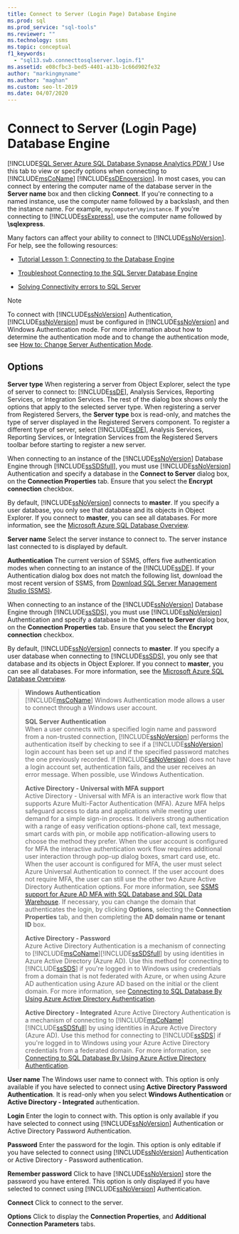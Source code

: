```yaml
---
title: Connect to Server (Login Page) Database Engine
ms.prod: sql
ms.prod_service: "sql-tools"
ms.reviewer: ""
ms.technology: ssms
ms.topic: conceptual
f1_keywords: 
  - "sql13.swb.connecttosqlserver.login.f1"
ms.assetid: e08cfbc3-bed5-4401-a13b-1c66d902fe32
author: "markingmyname"
ms.author: "maghan"
ms.custom: seo-lt-2019
ms.date: 04/07/2020
---
```


# Connect to Server (Login Page) Database Engine

[!INCLUDE[SQL Server Azure SQL Database Synapse Analytics PDW ](../../includes/applies-to-version/sql-asdb-asdbmi-asdw-pdw.md)]
Use this tab to view or specify options when connecting to [!INCLUDE[msCoName](../../includes/msconame_md.md)] [!INCLUDE[ssDEnoversion](../../includes/ssdenoversion_md.md)]. In most cases, you can connect by entering the computer name of the database server in the **Server name** box and then clicking **Connect**. If you're connecting to a named instance, use the computer name followed by a backslash, and then the instance name. For example, `mycomputer\myinstance`. If you're connecting to [!INCLUDE[ssExpress](../../includes/ssexpress_md.md)], use the computer name followed by **\sqlexpress**.

Many factors can affect your ability to connect to [!INCLUDE[ssNoVersion](../../includes/ssnoversion-md.md)]. For help, see the following resources:

- [Tutorial Lesson 1: Connecting to the Database Engine](../../relational-databases/lesson-1-connecting-to-the-database-engine.md)

- [Troubleshoot Connecting to the SQL Server Database Engine](../../database-engine/configure-windows/troubleshoot-connecting-to-the-sql-server-database-engine.md)  

- [Solving Connectivity errors to SQL Server](https://support.microsoft.com/help/4009936/solving-connectivity-errors-to-sql-server)

> [!NOTE]
> To connect with [!INCLUDE[ssNoVersion](../../includes/ssnoversion-md.md)] Authentication, [!INCLUDE[ssNoVersion](../../includes/ssnoversion-md.md)] must be configured in [!INCLUDE[ssNoVersion](../../includes/ssnoversion-md.md)] and Windows Authentication mode. For more information about how to determine the authentication mode and to change the authentication mode, see [How to: Change Server Authentication Mode](../../database-engine/configure-windows/change-server-authentication-mode.md).  

## Options

**Server type**
When registering a server from Object Explorer, select the type of server to connect to: [!INCLUDE[ssDE](../../includes/ssde_md.md)], Analysis Services, Reporting Services, or Integration Services. The rest of the dialog box shows only the options that apply to the selected server type. When registering a server from Registered Servers, the **Server type** box is read-only, and matches the type of server displayed in the Registered Servers component. To register a different type of server, select [!INCLUDE[ssDE](../../includes/ssde_md.md)], Analysis Services, Reporting Services, or Integration Services from the Registered Servers toolbar before starting to register a new server.

When connecting to an instance of the [!INCLUDE[ssNoVersion](../../includes/ssnoversion-md.md)] Database Engine through [!INCLUDE[ssSDSfull](../../includes/sssdsfull-md.md)], you must use [!INCLUDE[ssNoVersion](../../includes/ssnoversion-md.md)] Authentication and specify a database in the **Connect to Server** dialog box, on the **Connection Properties** tab. Ensure that you select the **Encrypt connection** checkbox.

By default, [!INCLUDE[ssNoVersion](../../includes/ssnoversion-md.md)] connects to **master**. If you specify a user database, you only see that database and its objects in Object Explorer. If you connect to **master**, you can see all databases. For more information, see the [Microsoft Azure SQL Database Overview](/azure/sql-database/sql-database-technical-overview/).

**Server name**
Select the server instance to connect to. The server instance last connected to is displayed by default.  

**Authentication**
The current version of SSMS, offers five authentication modes when connecting to an instance of the [!INCLUDE[ssDE](../../includes/ssde_md.md)]. If your Authentication dialog box does not match the following list, download the most recent version of SSMS, from [Download SQL Server Management Studio (SSMS)](../download-sql-server-management-studio-ssms.md).

When connecting to an instance of the [!INCLUDE[ssNoVersion](../../includes/ssnoversion-md.md)] Database Engine through [!INCLUDE[ssSDS](../../includes/sssds-md.md)], you must use [!INCLUDE[ssNoVersion](../../includes/ssnoversion-md.md)] Authentication and specify a database in the **Connect to Server** dialog box, on the **Connection Properties** tab. Ensure that you select the **Encrypt connection** checkbox.

By default, [!INCLUDE[ssNoVersion](../../includes/ssnoversion-md.md)] connects to **master**. If you specify a user database when connecting to [!INCLUDE[ssSDS](../../includes/sssds-md.md)], you only see that database and its objects in Object Explorer. If you connect to **master**, you can see all databases. For more information, see the [Microsoft Azure SQL Database Overview](/azure/sql-database/sql-database-technical-overview/).

> **Windows Authentication**  
> [!INCLUDE[msCoName](../../includes/msconame_md.md)] Windows Authentication mode allows a user to connect through a Windows user account.  
>
> **SQL Server Authentication**  
> When a user connects with a specified login name and password from a non-trusted connection, [!INCLUDE[ssNoVersion](../../includes/ssnoversion-md.md)] performs the authentication itself by checking to see if a [!INCLUDE[ssNoVersion](../../includes/ssnoversion-md.md)] login account has been set up and if the specified password matches the one previously recorded. If [!INCLUDE[ssNoVersion](../../includes/ssnoversion-md.md)] does not have a login account set, authentication fails, and the user receives an error message. When possible, use Windows Authentication.  
>
> **Active Directory - Universal with MFA support**  
> Active Directory - Universal with MFA is an interactive work flow that supports Azure Multi-Factor Authentication (MFA). Azure MFA helps safeguard access to data and applications while meeting user demand for a simple sign-in process. It delivers strong authentication with a range of easy verification options-phone call, text message, smart cards with pin, or mobile app notification-allowing users to choose the method they prefer. When the user account is configured for MFA the interactive authentication work flow requires additional user interaction through pop-up dialog boxes, smart card use, etc. When the user account is configured for MFA, the user must select Azure Universal Authentication to connect. If the user account does not require MFA, the user can still use the other two Azure Active Directory Authentication options. For more information, see [SSMS support for Azure AD MFA with SQL Database and SQL Data Warehouse](https://azure.microsoft.com/documentation/articles/sql-database-ssms-mfa-authentication/). If necessary, you can change the domain that authenticates the login, by clicking **Options**, selecting the **Connection Properties** tab, and then completing the **AD domain name or tenant ID** box.
>
> **Active Directory - Password**  
> Azure Active Directory Authentication is a mechanism of connecting to [!INCLUDE[msCoName](../../includes/msconame_md.md)][!INCLUDE[ssSDSfull](../../includes/sssdsfull-md.md)] by using identities in Azure Active Directory (Azure AD).  Use this method for connecting to [!INCLUDE[ssSDS](../../includes/sssds-md.md)] if you're logged in to Windows using credentials from a domain that is not federated with Azure, or when using Azure AD authentication using Azure AD based on the initial or the client domain. For more information, see [Connecting to SQL Database By Using Azure Active Directory Authentication](https://azure.microsoft.com/documentation/articles/sql-database-aad-authentication/).  
>
> **Active Directory - Integrated**
> Azure Active Directory Authentication is a mechanism of connecting to [!INCLUDE[msCoName](../../includes/msconame_md.md)][!INCLUDE[ssSDSfull](../../includes/sssdsfull-md.md)] by using identities in Azure Active Directory (Azure AD). Use this method for connecting to [!INCLUDE[ssSDS](../../includes/sssds-md.md)] if you're logged in to Windows using your Azure Active Directory credentials from a federated domain. For more information, see [Connecting to SQL Database By Using Azure Active Directory Authentication](https://azure.microsoft.com/documentation/articles/sql-database-aad-authentication/).  
  
**User name**
The Windows user name to connect with. This option is only available if you have selected to connect using **Active Directory Password Authentication**. It is read-only when you select **Windows Authentication** or **Active Directory - Integrated** authentication.

**Login**
Enter the login to connect with. This option is only available if you have selected to connect using [!INCLUDE[ssNoVersion](../../includes/ssnoversion-md.md)] Authentication or Active Directory Password Authentication.

**Password**
Enter the password for the login. This option is only editable if you have selected to connect using [!INCLUDE[ssNoVersion](../../includes/ssnoversion-md.md)] Authentication or Active Directory - Password authentication.

**Remember password**
Click to have [!INCLUDE[ssNoVersion](../../includes/ssnoversion-md.md)] store the password you have entered. This option is only displayed if you have selected to connect using [!INCLUDE[ssNoVersion](../../includes/ssnoversion-md.md)] Authentication.

**Connect**
Click to connect to the server.  

**Options**
Click to display the **Connection Properties**, and **Additional Connection Parameters** tabs.